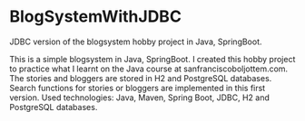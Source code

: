 # BlogSystemWithJDBC
JDBC version of the blogsystem hobby project in Java, SpringBoot. 

This is a simple blogsystem in Java, SpringBoot. I created this hobby project to practice what I learnt on the Java course at sanfranciscoboljottem.com. The stories and bloggers are stored in H2 and 
PostgreSQL databases. Search functions for stories or bloggers are implemented in this first version. Used technologies: Java, Maven, Spring Boot, JDBC, H2 and PostgreSQL databases.
